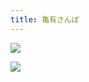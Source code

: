 ```yaml
---
title: 亀有さんぽ
---
```


![](https://photos.apkas.net/medium/202510/20251005-1R300622.webp)

![](https://photos.apkas.net/medium/202510/20251005-1R300624.webp)
